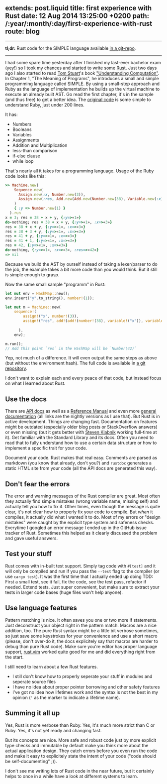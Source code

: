 extends: post.liquid
title: first experience with Rust
date: 12 Aug 2014 13:25:00 +0200
path: /:year/:month/:day/first-experience-with-rust
route: blog
---

------

**tl;dr:** Rust code for the SIMPLE language available [in a git-repo][git-repo].

------


I had some spare time yesterday after I finished my last-ever bachelor exam (yey!) so I took my chances and started to write some [Rust][].
Just two days ago I also started to read [Tom Stuart][tomstuart]'s book ["Understanding Computation"][computationbook].
In Chapter 1, "The Meaning of Programs", he introduces a small and simple programming language called SIMPLE. By using a small-step approach and Ruby as the language of implementation he builds up the virtual machine to execute an already built AST. Go read the first chapter, it's in the sample (and thus free) to get a better idea.
The [original code](https://github.com/tomstuart/computationbook/tree/master/the_meaning_of_programs) is some simple to understand Ruby, just under 200 lines.

It has:

* Numbers
* Booleans
* Variables
* Assignments
* Addition and Multiplication
* less-than comparison
* if-else clause
* while loop

That's nearly all it takes for a programming language.
Usage of the Ruby code looks like this:

~~~ruby
>> Machine.new(
    Sequence.new(
      Assign.new(:x, Number.new(3)),
      Assign.new(:res, Add.new(Add.new(Number.new(38), Variable.new(:x)), Variable.new(:y)))
    )
    { :y => Number.new(1) }
  ).run
x = 3; res = 38 + x + y, {:y=>«1»}
do-nothing; res = 38 + x + y, {:y=>«1», :x=>«3»}
res = 38 + x + y, {:y=>«1», :x=>«3»}
res = 38 + 3 + y, {:y=>«1», :x=>«3»}
res = 41 + y, {:y=>«1», :x=>«3»}
res = 41 + 1, {:y=>«1», :x=>«3»}
res = 42, {:y=>«1», :x=>«3»}
do-nothing, {:y=>«1», :x=>«3», :res=>«42»}
=> nil
~~~

Because we build the AST by ourself instead of taking a lexer/parser to do the job, the example takes a bit more code than you would think.
But it still is simple enough to grasp.

Now the same small sample "programm" in Rust:

~~~rust
let mut env = HashMap::new();
env.insert("y".to_string(), number!(1));

let mut m = Machine::new(
    sequence!(
        assign!("x", number!(3)),
        assign!("res", add!(add!(number!(38), variable!("x")), variable!("y")))
        
      ),
    env);

m.run();
// Add this point `res` in the HashMap will be `Number(42)`
~~~

Yep, not much of a difference. It will even output the same steps as above (but without the environment hash).
The full code is available in [a git repository][git-repo].

I don't want to explain each and every peace of that code, but instead focus on what I learned about Rust.

## Use the docs

There are [API docs][apidocs] as well as a [Reference Manual][refman] and even more [general documentation][gendoc]
(all links are the nightly versions as I use that).
But Rust is in active development. Things are changing fast. Documentation on features might be outdated (especially older blog posts or StackOverflow answers) or even missing (but it gets better with [Steven Klabnik][stevenklabnik] working full-time at it).
Get familiar with the Standard Library and its docs. Often you need to read that to fully understand how to use a certain data structure or how to implement a specific trait for your code.

Document your code. Rust makes that real easy. Comments are parsed as markdown (you know that already, don't you?) and `rustdoc` generates a static HTML site from your code (all the API docs are generated this way).

## Don't fear the errors

The error and warning messages of the Rust compiler are great. Most often they actually find simple mistakes (wrong variable name, missing self) and actually tell you how to fix it.
Other times, even though the message is quite clear, it's not clear how to properly fix your code to compile.
But _when_ it compiles, it actually did what I wanted it to do.
Most of my errors or "design mistakes" were caught by the explicit type system and safeness checks.
Everytime I googled an error message I ended up in the GitHub issue tracker of Rust. Sometimes this helped as it clearly discussed the problem and gave useful answers.

## Test your stuff

Rust comes with in-built test support. Simply tag code with `#[test]` and it will only be compiled and run if you pass the `--test` flag to the compiler (or use `cargo test`).
It was the first time that I actually ended up doing TDD: First a small test, see it fail, fix the code, see the test pass, refactor if needed. Extend tests.
Just super convenient, but make sure to extract your tests in larger code bases (huge files won't help anyone).

## Use language features

Pattern matching is nice. It often saves you one or two more if statements. Just deconstruct your object right in the pattern match.
Macros are a nice addition, too. The pure Rust syntax might be a little bit verbose sometimes, so just save some keystrokes for your convenience and use a short macro (please, don't over-do it, the docs explicitely say that macros are harder to debug than pure Rust code).
Make sure you're editor has proper language support, [rust.vim][] worked quite good for me and did everything right from the start.

I still need to learn about a few Rust features.

* I still don't know how to properly seperate your stuff in modules and seperate source files
* I have no idea about proper pointer borrowing and other safety features
* I've got no idea how lifetimes work and the syntax is not the best in my opinion (`'` as the marker to indicate a lifetime name).


## Summing it all up

Yes, Rust is more verbose than Ruby. Yes, it's much more strict than C or Ruby. Yes, it's not yet ready and changing fast.

But its concepts are nice. More safe and robust code just by more explicit type checks and immutable by default make you think more about the actual application design. They catch errors before you even run the code and make it easy to explicitely state the intent of your code ("code should be self-documenting" ;)).

I don't see me writing lots of Rust code in the near future, but it certainly helps to once in a while have a look at different systems to learn.

[rust]: http://www.rust-lang.org/
[tomstuart]: https://twitter.com/tomstuart
[computationbook]: http://computationbook.com/
[git-repo]: https://github.com/badboy/small-step-simple-rust

[apidocs]: http://doc.rust-lang.org/std/index.html
[refman]: http://doc.rust-lang.org/reference.html
[gendoc]: http://doc.rust-lang.org/index.html
[stevenklabnik]: https://twitter.com/steveklabnik
[rust.vim]: https://github.com/wting/rust.vim
